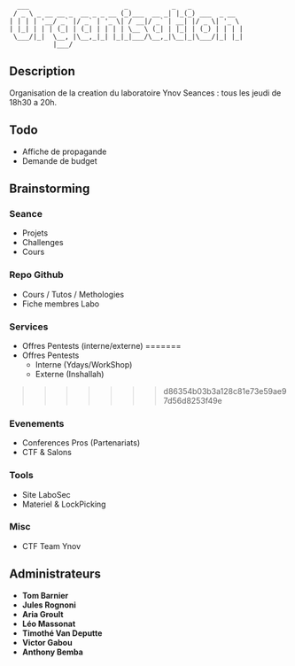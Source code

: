 ```
  ___                        _           _   _             
 / _ \ _ __ __ _  __ _ _ __ (_)___  __ _| |_(_) ___  _ __  
| | | | '__/ _` |/ _` | '_ \| / __|/ _` | __| |/ _ \| '_ \ 
| |_| | | | (_| | (_| | | | | \__ \ (_| | |_| | (_) | | | |
 \___/|_|  \__, |\__,_|_| |_|_|___/\__,_|\__|_|\___/|_| |_|
           |___/                                           
```

## Description
Organisation de la creation du laboratoire Ynov
Seances : tous les jeudi de 18h30 a 20h.

## Todo
* Affiche de propagande
* Demande de budget

## Brainstorming
### Seance
* Projets
* Challenges
* Cours

### Repo Github 
* Cours / Tutos / Methologies
* Fiche membres Labo

### Services
* Offres Pentests (interne/externe)
=======
* Offres Pentests
  * Interne (Ydays/WorkShop)
  * Externe (Inshallah)
>>>>>>> d86354b03b3a128c81e73e59ae97d56d8253f49e

### Evenements
* Conferences Pros (Partenariats)
* CTF & Salons

### Tools
* Site LaboSec
* Materiel & LockPicking

### Misc 
* CTF Team Ynov

## Administrateurs
* **Tom Barnier**
* **Jules Rognoni**
* **Aria Groult**
* **Léo Massonat**
* **Timothé Van Deputte**
* **Victor Gabou**
* **Anthony Bemba**

